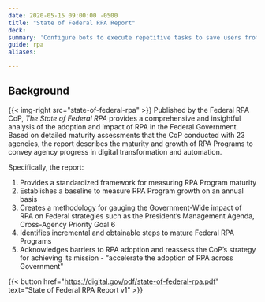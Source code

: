 ```yaml
---
date: 2020-05-15 09:00:00 -0500
title: "State of Federal RPA Report"
deck:
summary: 'Configure bots to execute repetitive tasks to save users from performing mundane tasks repeatedly for the same process.'
guide: rpa
aliases:

---
```

## Background
{{< img-right src="state-of-federal-rpa" >}}
Published by the Federal RPA CoP, *The State of Federal RPA* provides a comprehensive and insightful analysis of the adoption and impact of RPA in the Federal Government. Based on detailed maturity assessments that the CoP conducted with 23 agencies, the report describes the maturity and growth of RPA Programs to convey agency progress in digital transformation and automation. 

Specifically, the report: 

1.  Provides a standardized framework for measuring RPA Program maturity
2.  Establishes a baseline to measure RPA Program growth on an annual basis
3.  Creates a methodology for gauging the Government-Wide impact of RPA on Federal strategies such as the President’s Management Agenda, Cross-Agency Priority Goal 6
4.  Identifies incremental and obtainable steps to mature Federal RPA Programs
5.  Acknowledges barriers to RPA adoption and reassess the CoP’s strategy for achieving its mission - “accelerate the adoption of RPA across Government"

{{< button href="https://digital.gov/pdf/state-of-federal-rpa.pdf" text="State of Federal RPA Report v1" >}}
